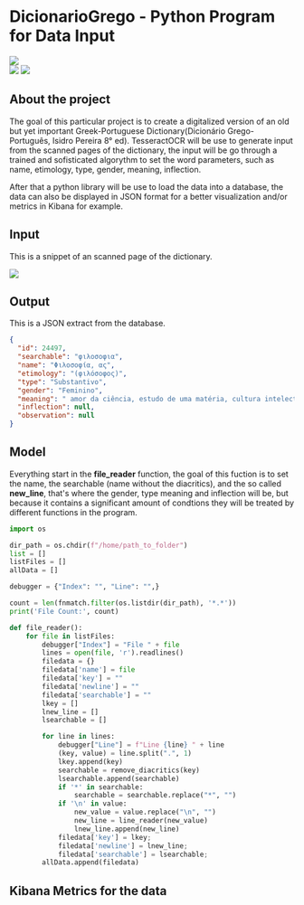 # DicionarioGrego - Python Program for Data Input

<div>
  <img src="http://ForTheBadge.com/images/badges/made-with-python.svg"/>
</div>
<div>
  <img src="https://img.shields.io/badge/Kibana-005571?style=for-the-badge&logo=Kibana&logoColor=white"/>
  <img src="https://img.shields.io/badge/MySQL-005C84?style=for-the-badge&logo=mysql&logoColor=white"/>
</div>

## About the project
The goal of this particular project is to create a digitalized version of an old but yet important Greek-Portuguese Dictionary(Dicionário Grego-Português, Isidro Pereira 8° ed). TesseractOCR will be use to generate input from the scanned pages of the dictionary, the input will be go through a trained and sofisticated algorythm to set the word parameters, such as name, etimology, type, gender, meaning, inflection.

After that a python library will be use to load the data into a database, the data can also be displayed in JSON format for a better visualization and/or metrics in Kibana for example.

## Input
This is a snippet of an scanned page of the dictionary.
<div>
  <img src="https://dicionariogrego.com/assets/images/dicionario.png"/>
</div>

## Output
This is a JSON extract from the database.
```json
{
  "id": 24497,
  "searchable": "φιλοσοφια",
  "name": "Φιλοσοφία, ας",
  "etimology": "(φιλόσοφος)",
  "type": "Substantivo",
  "gender": "Feminino",
  "meaning": " amor da ciência, estudo de uma matéria, cultura intelectual | cultivo metódico da eloquência ou da ciência das coisas, filosofia",
  "inflection": null,
  "observation": null
}
```
## Model
Everything start in the **file_reader** function, the goal of this fuction is to set the name, the searchable (name without the diacritics),
and the so called **new_line**, that's where the gender, type meaning and inflection will be, but because it contains a significant amount of condtions 
they will be treated by different functions in the program.
```python
import os 

dir_path = os.chdir(f"/home/path_to_folder")
list = []
listFiles = []
allData = []

debugger = {"Index": "", "Line": "",}

count = len(fnmatch.filter(os.listdir(dir_path), '*.*'))
print('File Count:', count)

def file_reader():
	for file in listFiles:
		debugger["Index"] = "File " + file
		lines = open(file, 'r').readlines()
		filedata = {}
		filedata['name'] = file
		filedata['key'] = ""
		filedata['newline'] = ""
		filedata['searchable'] = ""
		lkey = []
		lnew_line = []
		lsearchable = []

		for line in lines:
			debugger["Line"] = f"Line {line} " + line
			(key, value) = line.split(".", 1)
			lkey.append(key)
			searchable = remove_diacritics(key)
			lsearchable.append(searchable)
			if '*' in searchable:
				searchable = searchable.replace("*", "")
			if '\n' in value:
				new_value = value.replace("\n", "")
				new_line = line_reader(new_value)
				lnew_line.append(new_line)
			filedata['key'] = lkey;
			filedata['newline'] = lnew_line;
			filedata['searchable'] = lsearchable;
		allData.append(filedata)
```
## Kibana Metrics for the data
